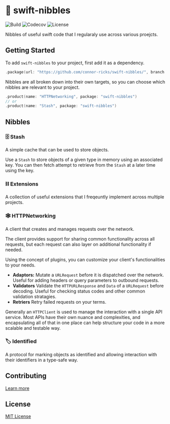 # 🍫 swift-nibbles
![Build](https://img.shields.io/github/actions/workflow/status/connor-ricks/swift-nibbles/pull_request_checks.yaml?logo=GitHub)
![Codecov](https://img.shields.io/codecov/c/github/connor-ricks/swift-nibbles?logo=Codecov&label=codecov)
![License](https://img.shields.io/github/license/connor-ricks/swift-nibbles?color=blue)


Nibbles of useful swift code that I regularaly use across various proejcts.

## Getting Started

To add `swift-nibbles` to your project, first add it as a dependency.

```swift
.package(url: "https://github.com/connor-ricks/swift-nibbles/", branch: "main")
```

Nibbles are all broken down into their own targets, so you can choose which nibbles are relevant to your project.

```swift
.product(name: "HTTPNetworking", package: "swift-nibbles")
// or
.product(name: "Stash", package: "swift-nibbles")
```

## Nibbles

### 🗄️ Stash
A simple cache that can be used to store objects.

Use a `Stash` to store objects of a given type in memory using an associated key.
You can then fetch attempt to retrieve from the `Stash` at a later time using the key.

### ⛓️ Extensions
A collection of useful extensions that I freqeuntly implement across multiple projects.

### 🕸️ HTTPNetworking
A client that creates and manages requests over the network.

The client provides support for sharing common functionality across all requests, but each request can also layer on additional functionality if needed.

Using the concept of plugins, you can customize your client's functionalities to your needs.

- **Adaptors:** Mutate a `URLRequest` before it is dispatched over the network. Useful for adding headers or query parameters to outbound requests.
- **Validators** Validate the `HTTPURLResponse` and `Data` of a `URLRequest` before decoding. Useful for checking status codes and other common validation stratagies. 
- **Retriers** Retry failed requests on your terms.

Generally an ``HTTPClient`` is used to manage the interaction with a single API service. Most APIs
have their own nuance and complexities, and encapsulating all of that in one place can help structure your code in a
more scalable and testable way.

### 🏷️ Identified

A protocol for marking objects as identified and allowing interaction with their identifiers in a type-safe way.

## Contributing

[Learn more](https://github.com/connor-ricks/swift-nibbles/blob/main/CONTRIBUTING.md)

## License

[MIT License](https://github.com/connor-ricks/swift-nibbles/blob/main/LICENSE)
